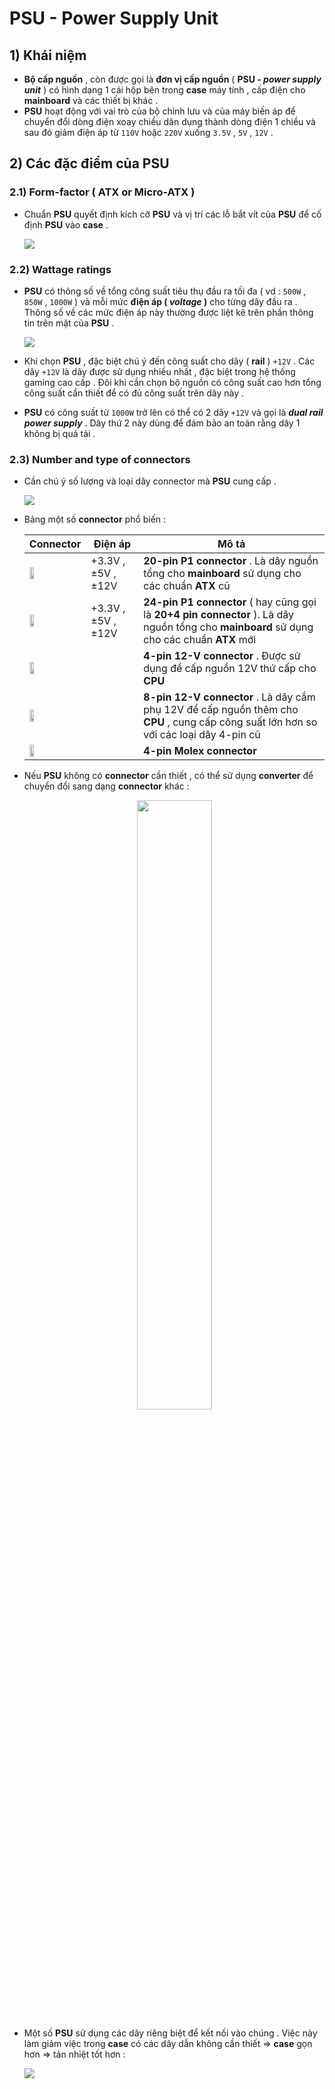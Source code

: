 # PSU - Power Supply Unit
## **1) Khái niệm**
- **Bộ cấp nguồn** , còn được gọi là **đơn vị cấp nguồn** ( **PSU - *power supply unit*** ) có hình dạng 1 cái hộp bên trong **case** máy tính , cấp điện cho **mainboard** và các thiết bị khác .
- **PSU** hoạt động với vai trò của bộ chỉnh lưu và của máy biến áp để chuyển đổi dòng điện xoay chiều dân dụng thành dòng điện 1 chiều và sau đó giảm điện áp từ `110V` hoặc `220V` xuống `3.5V` , `5V` , `12V` .
## **2) Các đặc điểm của PSU**
### **2.1) Form-factor ( ATX or Micro-ATX )**
- Chuẩn **PSU** quyết định kích cỡ **PSU** và vị trí các lỗ bắt vít của **PSU** để cố định **PSU** vào **case** .

    <img src=https://i.imgur.com/qcqT96A.png>

### **2.2) Wattage ratings**
- **PSU** có thông số về tổng công suất tiêu thụ đầu ra tối đa ( vd : `500W` , `850W` , `1000W` ) và mỗi mức **điện áp ( *voltage* )**  cho từng dây đầu ra . Thông số về các mức điện áp này thường được liệt kê trên phần thông tin trên mặt của **PSU** .

    <img src=https://i.imgur.com/LRg6rEr.png>

- Khi chọn **PSU** , đặc biệt chú ý đến công suất cho dây ( **rail** ) `+12V` . Các dây `+12V` là dây được sử dụng nhiều nhất , đặc biệt trong hệ thống gaming cao cấp . Đôi khi cần chọn bộ nguồn có công suất cao hơn tổng công suất cần thiết để có đủ công suất trên dây này .
- **PSU** có công suất từ `1000W` trở lên có thể có 2 dây `+12V` và gọi là ***dual rail power supply*** . Dây thứ 2 này dùng để đảm bảo an toàn rằng dây 1 không bị quá tải .
### **2.3) Number and type of connectors**
- Cần chú ý số lượng và loại dây connector mà **PSU** cung cấp .

    <img src=https://i.imgur.com/yKT1eT6.png>

- Bảng một số **connector** phổ biến :

    | **Connector** | **Điện áp** | **Mô tả** |
    |---------------|-------------|-----------|
    | <img src=https://i.imgur.com/C5NEaoP.png width=30%> | +3.3V , &plusmn;5V , &plusmn;12V | **20-pin P1 connector** . Là dây nguồn tổng cho **mainboard** sử dụng cho các chuẩn **ATX** cũ |
    | <img src=https://i.imgur.com/SBRFo33.png width=30%> | +3.3V , &plusmn;5V , &plusmn;12V | **24-pin P1 connector** ( hay cũng gọi là **20+4 pin connector** ). Là dây nguồn tổng cho **mainboard** sử dụng cho các chuẩn **ATX** mới |
    | <img src=https://i.imgur.com/Kzej2Qh.jpg width=30%> | | **4-pin 12-V connector** . Được sử dụng để cấp nguồn 12V thứ cấp cho **CPU** |
    | <img src=https://i.imgur.com/IezlXN0.jpg width=30%> | | **8-pin 12-V connector** . Là dây cắm phụ 12V để cấp nguồn thêm cho **CPU** , cung cấp công suất lớn hơn so với các loại dây 4-pin cũ |
    | <img src=https://i.imgur.com/AuyXMDu.png width=30%> | | **4-pin Molex connector**
- Nếu **PSU** không có **connector** cần thiết , có thể sử dụng **converter** để chuyển đổi sang dạng **connector** khác :

    <p align=center><img src=https://i.imgur.com/I7VAfTz.png width=50%></p>

- Một số **PSU** sử dụng các dây riêng biệt để kết nối vào chúng . Việc này làm giảm việc trong **case** có các dây dẫn không cần thiết => **case** gọn hơn => tản nhiệt tốt hơn :

    <img src=https://i.imgur.com/JeoBENO.png>

